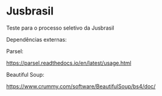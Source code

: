 # Jusbrasil
Teste para o processo seletivo da Jusbrasil


Dependências externas:

Parsel:

https://parsel.readthedocs.io/en/latest/usage.html

Beautiful Soup:

https://www.crummy.com/software/BeautifulSoup/bs4/doc/
